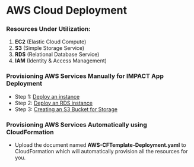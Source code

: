 # AWS Cloud Deployment

### Resources Under Utilization:
1. **EC2** (Elastic Cloud Compute)
2. **S3** (Simple Storage Service)
3. **RDS** (Relational Database Service)
4. **IAM** (Identity & Access Management)

### Provisioning AWS Services Manually for IMPACT App Deployment

* Step 1: [Deploy an instance](https://github.com/bententech/IMPACT/wiki/Video-Tutorials)
* Step 2: [Deploy an RDS instance](https://github.com/bententech/IMPACT/wiki/Video-Tutorials)
* Step 3: [Creating an S3 Bucket for Storage](https://github.com/bententech/IMPACT/wiki/Video-Tutorials)

### Provisioning AWS Services Automatically using CloudFormation

* Upload the document named **AWS-CFTemplate-Deployment.yaml** to CloudFormation which will automatically provision all the resources for you.
